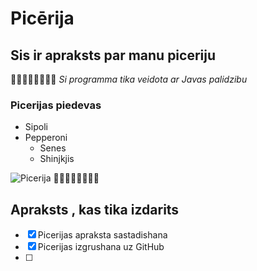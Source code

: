 # Picērija
## Sis ir apraksts par manu piceriju
:pizza::pizza::pizza::pizza::pizza::pizza::pizza::pizza:
*Si programma tika veidota ar Javas palidzibu*

### Picerijas piedevas
* Sipoli
* Pepperoni
	* Senes
	* Shinjkjis

![Picerija](https://www.jekabpils.lv/sites/default/files/styles/resize_1600/public/tic-objekts/14379-picceriya-palete-express/67227318-516395935566923-264847045183930368-o.jpg?itok=Q98NGJVy)
:pizza::pizza::pizza::pizza::pizza::pizza::pizza::pizza:
## Apraksts , kas tika izdarits
- [x] Picerijas apraksta sastadishana
- [x] Picerijas izgrushana uz GitHub
- [ ] 
